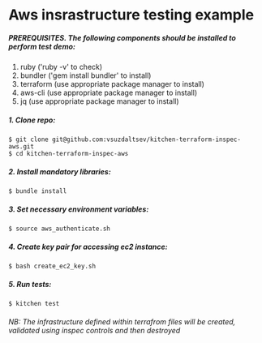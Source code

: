 # Aws insrastructure testing example

##### PREREQUISITES. The following components should be installed to perform test demo:
1. ruby ('ruby -v' to check)
2. bundler ('gem install bundler' to install)
3. terraform (use appropriate package manager to install)
4. aws-cli (use appropriate package manager to install)
5. jq (use appropriate package manager to install)

##### 1. Clone repo:
```
$ git clone git@github.com:vsuzdaltsev/kitchen-terraform-inspec-aws.git
$ cd kitchen-terraform-inspec-aws
```
##### 2. Install mandatory libraries:
```
$ bundle install
```
##### 3. Set necessary environment variables:
```
$ source aws_authenticate.sh
```
##### 4. Create key pair for accessing ec2 instance:
```
$ bash create_ec2_key.sh
```
##### 5. Run tests:
```
$ kitchen test
```
###### NB: The infrastructure defined within terrafrom files will be created, validated using inspec controls and then destroyed
